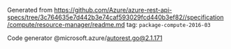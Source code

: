 Generated from https://github.com/Azure/azure-rest-api-specs/tree/3c764635e7d442b3e74caf593029fcd440b3ef82//specification/compute/resource-manager/readme.md tag: `package-compute-2016-03`

Code generator @microsoft.azure/autorest.go@2.1.171


